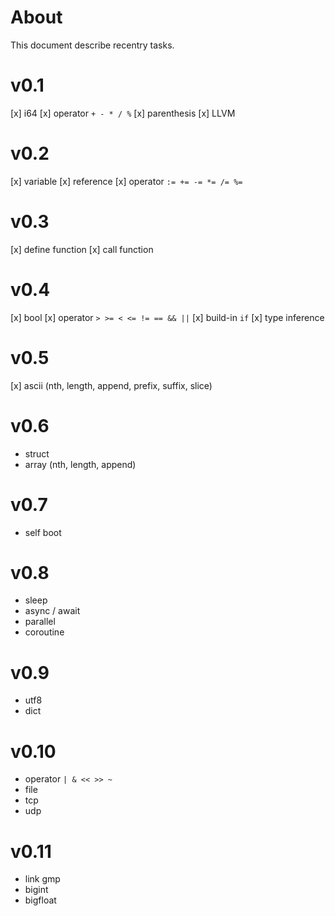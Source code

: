 # About
This document describe recentry tasks.

# v0.1
[x] i64
[x] operator `+ - * / %`
[x] parenthesis
[x] LLVM

# v0.2
[x] variable
[x] reference
[x] operator `:= += -= *= /= %=`

# v0.3
[x] define function
[x] call function

# v0.4
[x] bool
[x] operator `> >= < <= != == && ||`
[x] build-in `if`
[x] type inference

# v0.5
[x] ascii (nth, length, append, prefix, suffix, slice)

# v0.6
- struct
- array (nth, length, append)

# v0.7
- self boot

# v0.8
- sleep
- async / await
- parallel
- coroutine

# v0.9
- utf8
- dict

# v0.10
- operator `| & << >> ~`
- file
- tcp
- udp

# v0.11
- link gmp
- bigint
- bigfloat
